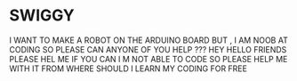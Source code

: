 # SWIGGY
I WANT TO MAKE A ROBOT ON THE ARDUINO BOARD BUT , I AM NOOB AT CODING SO PLEASE CAN ANYONE OF YOU HELP ???
HEY HELLO FRIENDS PLEASE HEL ME IF YOU CAN I M NOT ABLE TO CODE SO PLEASE HELP ME WITH IT FROM WHERE SHOULD I LEARN MY CODING FOR FREE
